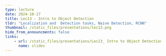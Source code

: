 ```yaml
---
type: lecture
date: 2024-10-17
title: Lec13 - Intro to Object Detection
tldr: "Localization and  Detection tasks, Naive Detection, RCNN"
thumbnail: /static_files/presentations/lec13.png
hide_from_announcments: false
links:
    - url: /static_files/presentations/Lec13_ Intro to Object Detection.pdf
      name: slides
---
```

